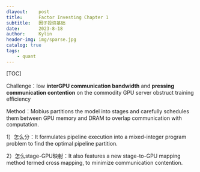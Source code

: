 ```yaml
---
dlayout:    post
title:      Factor Investing Chapter 1
subtitle:   因子投资基础
date:       2023-8-18
author:     Kylin
header-img: img/sparse.jpg
catalog: true
tags:
    - quant
---
```




[TOC]



Challenge：low **interGPU communication bandwidth** and **pressing communication contention** on the commodity GPU server obstruct training efficiency



Method：Mobius partitions the model into stages and carefully schedules them between GPU memory and DRAM to overlap communication with computation.

1）怎么分：It formulates pipeline execution into a mixed-integer program problem to find the optimal pipeline partition.

2）怎么stage-GPU映射：It also features a new stage-to-GPU mapping method termed cross mapping, to minimize communication contention.

